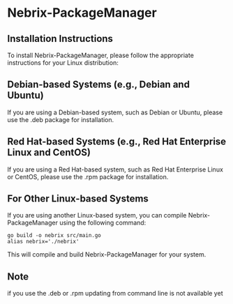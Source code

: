 # Nebrix-PackageManager

## Installation Instructions
To install Nebrix-PackageManager, please follow the appropriate instructions for your Linux distribution:

## Debian-based Systems (e.g., Debian and Ubuntu)
If you are using a Debian-based system, such as Debian or Ubuntu, please use the .deb package for installation.

## Red Hat-based Systems (e.g., Red Hat Enterprise Linux and CentOS)
If you are using a Red Hat-based system, such as Red Hat Enterprise Linux or CentOS, please use the .rpm package for installation.

## For Other Linux-based Systems
If you are using another Linux-based system, you can compile Nebrix-PackageManager using the following command:
```
go build -o nebrix src/main.go
alias nebrix='./nebrix'
```
This will compile and build Nebrix-PackageManager for your system.


## Note 
if you use the .deb or .rpm updating from command line is not available yet